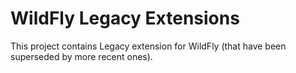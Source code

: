 WildFly Legacy Extensions
=========================

This project contains Legacy extension for WildFly (that have been superseded by more recent ones).

